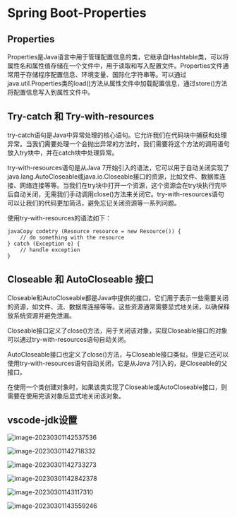 # Spring Boot-Properties

## Properties

Properties是Java语言中用于管理配置信息的类，它继承自Hashtable类，可以将属性名和属性值存储在一个文件中，用于读取和写入配置文件。Properties文件通常用于存储程序配置信息、环境变量、国际化字符串等。可以通过java.util.Properties类的load()方法从属性文件中加载配置信息，通过store()方法将配置信息写入到属性文件中。

## Try-catch 和 Try-with-resources

try-catch语句是Java中异常处理的核心语句。它允许我们在代码块中捕获和处理异常。当我们需要处理一个会抛出异常的方法时，我们需要将这个方法的调用语句放入try块中，并在catch块中处理异常。

try-with-resources语句是从Java 7开始引入的语法，它可以用于自动关闭实现了java.lang.AutoCloseable或java.io.Closeable接口的资源，比如文件、数据库连接、网络连接等等。当我们在try块中打开一个资源，这个资源会在try块执行完毕后自动关闭，无需我们手动调用close()方法来关闭它。try-with-resources语句可以让我们的代码更加简洁，避免忘记关闭资源等一系列问题。

使用try-with-resources的语法如下：

```
javaCopy codetry (Resource resource = new Resource()) {
    // do something with the resource
} catch (Exception e) {
    // handle exception
}
```

## Closeable 和 AutoCloseable 接口

Closeable和AutoCloseable都是Java中提供的接口，它们用于表示一些需要关闭的资源，如文件、流、数据库连接等等。这些资源通常需要显式地关闭，以确保释放系统资源并避免泄漏。

Closeable接口定义了close()方法，用于关闭该对象，实现Closeable接口的对象可以通过try-with-resources语句自动关闭。

AutoCloseable接口也定义了close()方法，与Closeable接口类似，但是它还可以使用try-with-resources语句自动关闭，它是从Java 7引入的，是Closeable的父接口。

在使用一个类创建对象时，如果该类实现了Closeable或AutoCloseable接口，则需要在使用完该对象后显式地关闭该对象。



## vscode-jdk设置

![image-20230301142537536](http://evinci.oss-cn-hangzhou.aliyuncs.com/evinci/image-20230301142537536.png)

![image-20230301142718332](http://evinci.oss-cn-hangzhou.aliyuncs.com/evinci/image-20230301142718332.png)

![image-20230301142733273](http://evinci.oss-cn-hangzhou.aliyuncs.com/evinci/image-20230301142733273.png)

![image-20230301142842378](http://evinci.oss-cn-hangzhou.aliyuncs.com/evinci/image-20230301142842378.png)

![image-20230301143117310](http://evinci.oss-cn-hangzhou.aliyuncs.com/evinci/image-20230301143117310.png)

![image-20230301143559246](http://evinci.oss-cn-hangzhou.aliyuncs.com/evinci/image-20230301143559246.png)